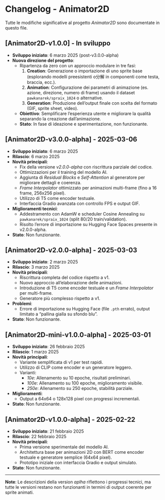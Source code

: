 # Changelog - Animator2D

Tutte le modifiche significative al progetto *Animator2D* sono documentate in questo file.

## [Animator2D-v1.0.0] - In sviluppo
- **Sviluppo iniziato**: 6 marzo 2025 (post-v3.0.0-alpha)
- **Nuova direzione del progetto**:
  - Ripartenza da zero con un approccio modulare in tre fasi:
    1. **Creation**: Generazione o importazione di uno sprite base (esplorando modelli preesistenti o分解 in componenti come testa, braccia, ecc.).
    2. **Animation**: Configurazione dei parametri di animazione (es. azione, direzione, numero di frame) usando il dataset `pawkanarek/spraix_1024` o alternative.
    3. **Generation**: Produzione dell’output finale con scelta del formato (GIF, sprite sheet, video).
  - **Obiettivo**: Semplificare l’esperienza utente e migliorare la qualità separando la creazione dall’animazione.
  - **Stato**: In fase di ideazione e sperimentazione, non funzionante.

## [Animator2D-v3.0.0-alpha] - 2025-03-06
- **Sviluppo iniziato**: 6 marzo 2025
- **Rilascio**: 6 marzo 2025
- **Novità principali**:
  - Fix della versione *v2.0.0-alpha* con riscrittura parziale del codice.
  - Ottimizzazioni per il training del modello AI.
  - Aggiunta di *Residual Blocks* e *Self-Attention* al generatore per migliorare dettagli e coerenza.
  - *Frame Interpolator* ottimizzato per animazioni multi-frame (fino a 16 frame, 256x256 pixel).
  - Utilizzo di T5 come encoder testuale.
  - Interfaccia Gradio avanzata con controllo FPS e output GIF.
- **Miglioramenti tecnici**:
  - Addestramento con AdamW e scheduler Cosine Annealing su `pawkanarek/spraix_1024` (split 80/20 train/validation).
  - Risolto l’errore di importazione su Hugging Face Spaces presente in v2.0.0-alpha.
- **Stato**: Non funzionante.

## [Animator2D-v2.0.0-alpha] - 2025-03-03
- **Sviluppo iniziato**: 2 marzo 2025
- **Rilascio**: 3 marzo 2025
- **Novità principali**:
  - Riscrittura completa del codice rispetto a v1.
  - Nuovo approccio all’elaborazione delle animazioni.
  - Introduzione di T5 come encoder testuale e un *Frame Interpolator* per multi-frame.
  - Generatore più complesso rispetto a v1.
- **Problemi**:
  - Errore di importazione su Hugging Face (file `.pth` errato), output limitato a “pallina gialla su sfondo blu”.
- **Stato**: Non funzionante.

## [Animator2D-mini-v1.0.0-alpha] - 2025-03-01
- **Sviluppo iniziato**: 26 febbraio 2025
- **Rilascio**: 1 marzo 2025
- **Novità principali**:
  - Variante semplificata di v1 per test rapidi.
  - Utilizzo di CLIP come encoder e un generatore leggero.
  - Varianti:
    - *10e*: Allenamento su 10 epoche, risultati preliminari.
    - *100e*: Allenamento su 100 epoche, miglioramento visibile.
    - *250e*: Allenamento su 250 epoche, stabilità parziale.
- **Miglioramenti**:
  - Output a 64x64 o 128x128 pixel con progressi incrementali.
- **Stato**: Non funzionante.

## [Animator2D-v1.0.0-alpha] - 2025-02-22
- **Sviluppo iniziato**: 21 febbraio 2025
- **Rilascio**: 22 febbraio 2025
- **Novità principali**:
  - Prima versione sperimentale del modello AI.
  - Architettura base per animazioni 2D con BERT come encoder testuale e generatore semplice (64x64 pixel).
  - Prototipo iniziale con interfaccia Gradio e output simulato.
- **Stato**: Non funzionante.

---

**Note**: Le descrizioni della version _aplha_ riflettono i progressi tecnici, ma tutte le versioni restano non funzionanti in termini di output coerente per sprite animati.
